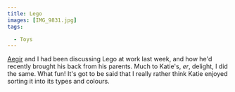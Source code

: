 ```yaml
---
title: Lego
images: [IMG_9831.jpg]
tags:

  - Toys
---
```

[Aegir](http://aegir.me/) and I had been discussing Lego at work last week, and how he'd recently brought his back from his parents.  Much to Katie's, _er_, delight, I did the same. What fun! It's got to be said that I really rather think Katie enjoyed sorting it into its types and colours. 